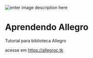![enter image description here](https://allegroc.tk/img/exemplo-sprites.gif)

# Aprendendo Allegro
Tutorial para biblioteca Allegro

acesse em https://allegroc.tk
